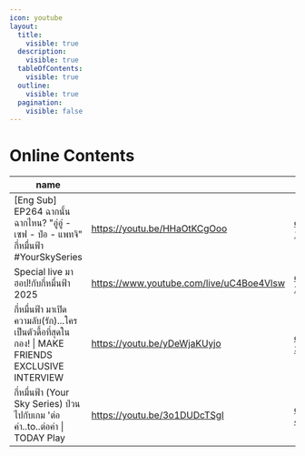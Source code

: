 ```yaml
---
icon: youtube
layout:
  title:
    visible: true
  description:
    visible: true
  tableOfContents:
    visible: true
  outline:
    visible: true
  pagination:
    visible: false
---
```


# Online Contents

<table data-column-title-hidden data-view="cards">
  <thead>
    <tr>
      <th>name</th>
      <th data-hidden data-type="content-ref"></th>
      <th data-hidden data-card-cover data-type="files"></th>
    </tr>
  </thead>
  
  <tbody>
    <tr><td>[Eng Sub] EP264 ฉากนั้น ฉากไหน? "อู่อู๋ - เซฟ - ป๋อ - แพทจิ" กี่หมื่นฟ้า #YourSkySeries</td><td><a href=https://youtu.be/HHaOtKCgOoo>https://youtu.be/HHaOtKCgOoo</a></td><td><a href=../.gitbook/assets/oc-1.jpg>oc-1.jpg</a></td></tr>
<tr><td>Special live มาฮอป!กับกี่หมื่นฟ้า 2025</td><td><a href=https://www.youtube.com/live/uC4Boe4Vlsw>https://www.youtube.com/live/uC4Boe4Vlsw</a></td><td><a href=../.gitbook/assets/oc-2.jpg>oc-2.jpg</a></td></tr>
<tr><td>กี่หมื่นฟ้า มาเปิดความลับ(รัก)...ใครเป็นตัวดื้อที่สุดในกอง! | MAKE FRIENDS EXCLUSIVE INTERVIEW</td><td><a href=https://youtu.be/yDeWjaKUyjo>https://youtu.be/yDeWjaKUyjo</a></td><td><a href=../.gitbook/assets/oc-3.jpg>oc-3.jpg</a></td></tr>
<tr><td>กี่หมื่นฟ้า (Your Sky Series) ป่วนไปกับเกม 'ต่อ คำ..to..ต่อคำ | TODAY Play</td><td><a href=https://youtu.be/3o1DUDcTSgI>https://youtu.be/3o1DUDcTSgI</a></td><td><a href=../.gitbook/assets/oc-4.jpg>oc-4.jpg</a></td></tr>
  </tbody>
</table>

